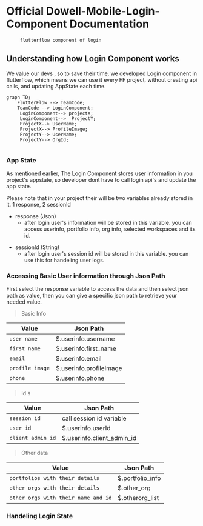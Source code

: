 # Official Dowell-Mobile-Login-Component Documentation
         flutterflow component of login


## Understanding how Login Component works
We value our devs , so to save their time, we developed Login component in flutterflow, which means we can use it every 
FF project, without creating api calls, and updating AppState each time.


```mermaid
graph TD;
    FlutterFlow --> TeamCode;
    TeamCode --> LoginComponent;
     LoginComponent--> projectX;
     LoginComponent-->  ProjectY;
     ProjectX--> UserName;
     ProjectX--> ProfileImage;
     ProjectY--> UserName;
     ProjectY--> OrgId;    
  
```

### App State
As mentioned earlier, The Login Component stores user information in you project's appstate, so developer dont have to call login api's
and update the app state.

Please note that in your project their will be two variables already stored in it. 1 response, 2 sessionId

* response (Json)
  - after login user's information will be stored in this variable. you can access userinfo, portfolio info, org info, selected workspaces and its id.
+ sessionId (String)
  - after login user's session id will be stored in this variable. you can use this for handeling user logs.


### Accessing Basic User information through Json Path
First select the response variable to access the data and then select json path as value, then you can give a specific
json path to retrieve your needed value.

> Basic Info

| Value | Json Path |
| --- | --- |
| ` user name ` | $.userinfo.username |
| `first name` | $.userinfo.first_name |
| `email` | $.userinfo.email |
| `profile image` | $.userinfo.profileImage |
| `phone` | $.userinfo.phone |

> Id's

| Value | Json Path |
| --- | --- |
| `session id` | call session id variable |
| `user id` | $.userinfo.userId |
| `client admin id` | $.userinfo.client_admin_id |

> Other data

| Value | Json Path |
| --- | --- |
| `portfolios with their details` | $.portfolio_info |
| `other orgs with their details` | $.other_org |
| `other orgs with their name and id` | $.otherorg_list |


### Handeling Login State

